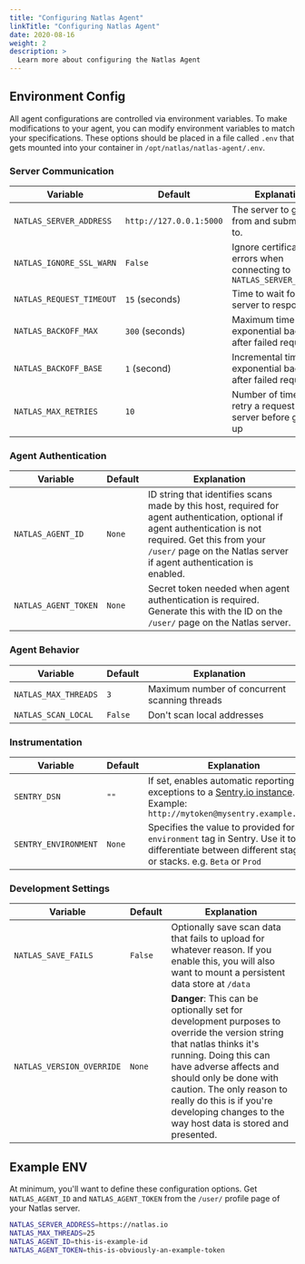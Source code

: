 ```yaml
---
title: "Configuring Natlas Agent"
linkTitle: "Configuring Natlas Agent"
date: 2020-08-16
weight: 2
description: >
  Learn more about configuring the Natlas Agent
---
```


## Environment Config

All agent configurations are controlled via environment variables. To make modifications to your agent, you can modify environment variables to match your specifications. These options should be placed in a file called `.env` that gets mounted into your container in `/opt/natlas/natlas-agent/.env`.

### Server Communication

| Variable | Default | Explanation |
|---|---|---|
| `NATLAS_SERVER_ADDRESS` | `http://127.0.0.1:5000` | The server to get work from and submit work to.
| `NATLAS_IGNORE_SSL_WARN` | `False` | Ignore certificate errors when connecting to `NATLAS_SERVER_ADDRESS`
| `NATLAS_REQUEST_TIMEOUT` | `15` (seconds) | Time to wait for the server to respond
| `NATLAS_BACKOFF_MAX` | `300` (seconds) | Maximum time for exponential backoff after failed requests
| `NATLAS_BACKOFF_BASE` | `1` (second) | Incremental time for exponential backoff after failed requests
| `NATLAS_MAX_RETRIES` | `10` | Number of times to retry a request to the server before giving up

### Agent Authentication

| Variable | Default | Explanation |
|---|---|---|
| `NATLAS_AGENT_ID` | `None` | ID string that identifies scans made by this host, required for agent authentication, optional if agent authentication is not required. Get this from your `/user/` page on the Natlas server if agent authentication is enabled.
| `NATLAS_AGENT_TOKEN` | `None` | Secret token needed when agent authentication is required. Generate this with the ID on the `/user/` page on the Natlas server.

### Agent Behavior

| Variable | Default | Explanation |
|---|---|---|
| `NATLAS_MAX_THREADS` | `3` | Maximum number of concurrent scanning threads
| `NATLAS_SCAN_LOCAL` | `False` | Don't scan local addresses

### Instrumentation

| Variable | Default | Explanation |
|---|---|---|
| `SENTRY_DSN` | `""` | If set, enables automatic reporting of all exceptions to a [Sentry.io instance](https://sentry.io/). Example: `http://mytoken@mysentry.example.com/1` |
| `SENTRY_ENVIRONMENT` | `None` | Specifies the value to provided for the `environment` tag in Sentry. Use it to differentiate between different stages or stacks. e.g. `Beta` or `Prod` |

### Development Settings

| Variable | Default | Explanation |
|---|---|---|
| `NATLAS_SAVE_FAILS` | `False` | Optionally save scan data that fails to upload for whatever reason. If you enable this, you will also want to mount a persistent data store at `/data`
| `NATLAS_VERSION_OVERRIDE` | `None` | **Danger**: This can be optionally set for development purposes to override the version string that natlas thinks it's running. Doing this can have adverse affects and should only be done with caution. The only reason to really do this is if you're developing changes to the way host data is stored and presented.

## Example ENV

At minimum, you'll want to define these configuration options. Get `NATLAS_AGENT_ID` and `NATLAS_AGENT_TOKEN` from the `/user/` profile page of your Natlas server.

```bash
NATLAS_SERVER_ADDRESS=https://natlas.io
NATLAS_MAX_THREADS=25
NATLAS_AGENT_ID=this-is-example-id
NATLAS_AGENT_TOKEN=this-is-obviously-an-example-token
```

